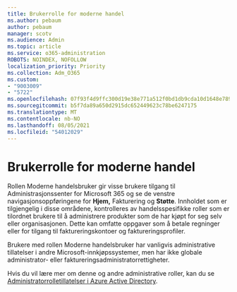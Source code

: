 ```yaml
---
title: Brukerrolle for moderne handel
ms.author: pebaum
author: pebaum
manager: scotv
ms.audience: Admin
ms.topic: article
ms.service: o365-administration
ROBOTS: NOINDEX, NOFOLLOW
localization_priority: Priority
ms.collection: Adm_O365
ms.custom:
- "9003009"
- "5722"
ms.openlocfilehash: 07f93f4d9ffc300d19e38e771a512f0bd1db9cda10d1648e789917d85a1a39df
ms.sourcegitcommit: b5f7da89a650d2915dc652449623c78be6247175
ms.translationtype: MT
ms.contentlocale: nb-NO
ms.lasthandoff: 08/05/2021
ms.locfileid: "54012029"
---
```

# <a name="modern-commerce-user-role"></a>Brukerrolle for moderne handel

Rollen Moderne handelsbruker gir visse brukere tilgang til Administrasjonssenter for Microsoft 365 og se de venstre navigasjonsoppføringene for **Hjem,** Fakturering og **Støtte**. Innholdet som er tilgjengelig i disse områdene, kontrolleres av handelsspesifikke roller som er tilordnet brukere til å administrere produkter som de har kjøpt for seg selv eller organisasjonen. Dette kan omfatte oppgaver som å betale regninger eller for tilgang til faktureringskontoer og faktureringsprofiler.

Brukere med rollen Moderne handelsbruker har vanligvis administrative tillatelser i andre Microsoft-innkjøpssystemer, men har ikke globale administrator- eller faktureringsadministratorrettigheter.

Hvis du vil lære mer om denne og andre administrative roller, kan du se [Administratorrolletillatelser i Azure Active Directory](https://docs.microsoft.com/azure/active-directory/users-groups-roles/directory-assign-admin-roles#modern-commerce-administrator).
